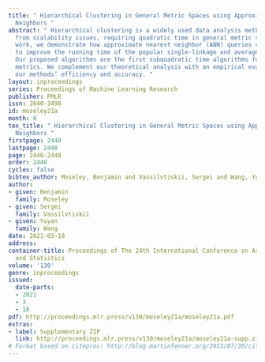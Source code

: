 ```yaml
---
title: " Hierarchical Clustering in General Metric Spaces using Approximate Nearest
  Neighbors "
abstract: " Hierarchical clustering is a widely used data analysis method, but suffers
  from scalability issues, requiring quadratic time in general metric spaces. In this
  work, we demonstrate how approximate nearest neighbor (ANN) queries can be used
  to improve the running time of the popular single-linkage and average-linkage methods.
  Our proposed algorithms are the first subquadratic time algorithms for non-Euclidean
  metrics. We complement our theoretical analysis with an empirical evaluation showcasing
  our methods’ efficiency and accuracy. "
layout: inproceedings
series: Proceedings of Machine Learning Research
publisher: PMLR
issn: 2640-3498
id: moseley21a
month: 0
tex_title: " Hierarchical Clustering in General Metric Spaces using Approximate Nearest
  Neighbors "
firstpage: 2440
lastpage: 2448
page: 2440-2448
order: 2440
cycles: false
bibtex_author: Moseley, Benjamin and Vassilvtiskii, Sergei and Wang, Yuyan
author:
- given: Benjamin
  family: Moseley
- given: Sergei
  family: Vassilvtiskii
- given: Yuyan
  family: Wang
date: 2021-03-18
address:
container-title: Proceedings of The 24th International Conference on Artificial Intelligence
  and Statistics
volume: '130'
genre: inproceedings
issued:
  date-parts:
  - 2021
  - 3
  - 18
pdf: http://proceedings.mlr.press/v130/moseley21a/moseley21a.pdf
extras:
- label: Supplementary ZIP
  link: http://proceedings.mlr.press/v130/moseley21a/moseley21a-supp.zip
# Format based on citeproc: http://blog.martinfenner.org/2013/07/30/citeproc-yaml-for-bibliographies/
---
```

